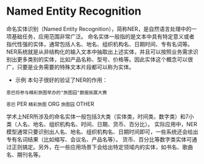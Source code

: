 # Named Entity Recognition
命名实体识别（Named Entity Recognition），简称NER，是自然语言处理中的一项基础任务，应用范围非常广泛。
命名实体一般指的是文本中具有特定意义或者指代性强的实体，通常包括人名、地名、组织机构名、日期时间、专有名词等。
NER系统就是从非结构化的输入文本中抽取出上述实体，并且可以按照业务需求识别出更多类别的实体，比如产品名称、型号、价格等。因此实体这个概念可以很广，只要是业务需要的特殊文本片段都可以称为实体。

- 示例
本句子很好的验证了NER的作用：
```
恩巴将参与精彩旅图举办的"旅图园"数据拓展大赛
```
`恩巴` PER
`精彩旅图` ORG
`旅图园` OTHER

学术上NER所涉及的命名实体一般包括3大类（实体类，时间类，数字类）和7小类（人名、地名、组织机构名、时间、日期、货币、百分比）。
实际应用中，NER模型通常只要识别出人名、地名、组织机构名、日期时间即可，一些系统还会给出专有名词结果（比如缩写、会议名、产品名等）。
货币、百分比等数字类实体可通过正则搞定。另外，在一些应用场景下会给出特定领域内的实体，如书名、歌曲名、期刊名等。

